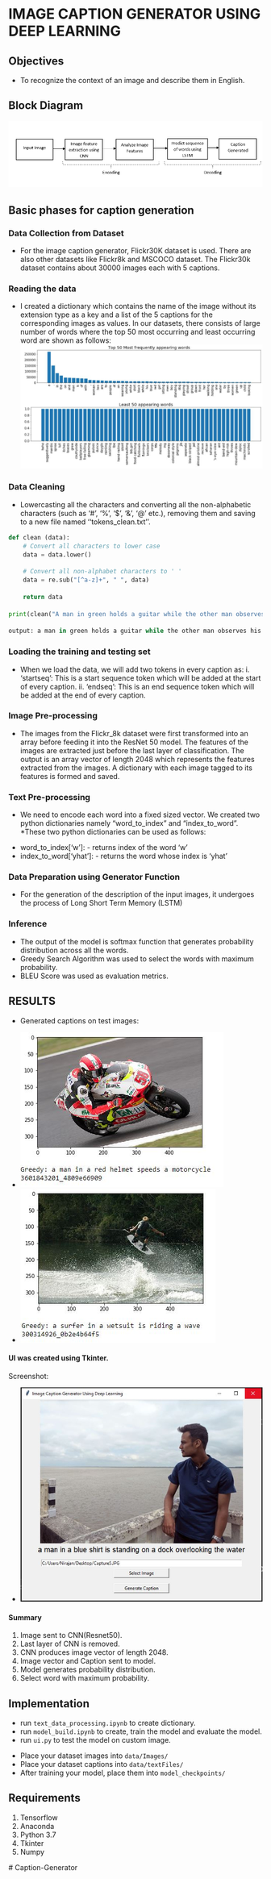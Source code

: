 # IMAGE CAPTION GENERATOR USING DEEP LEARNING

## Objectives
* To recognize the context of an image and describe them in English.

## Block Diagram
![](images/systemdiagram.PNG)

## Basic phases for caption generation

### Data Collection from Dataset
* For the image caption generator, Flickr30K dataset is used. There are also other datasets like Flickr8k and MSCOCO dataset. The Flickr30k dataset contains about 30000 images each with 5 captions.

### Reading the data
* I created a dictionary which contains the name of the image without its extension type as a key and a list of the 5 captions for the corresponding images as values. In our datasets, there consists of large number of words where the top 50 most occurring and least occurring word are shown as follows:
![](images/words.JPG)

### Data Cleaning
* Lowercasting all the characters and converting all the non-alphabetic characters (such as ‘#’, ‘%’, ‘$’, ‘&’, ‘@’ etc.), removing them and saving to a new file named ‘‘tokens_clean.txt’’. 
```python
def clean (data):
    # Convert all characters to lower case
    data = data.lower()

    # Convert all non-alphabet characters to ' '
    data = re.sub("[^a-z]+", " ", data)

    return data
	
print(clean("A man in green holds a guitar while the other man observes his shirt ."))

output: a man in green holds a guitar while the other man observes his shirt
```

### Loading the training and testing set
* When we load the data, we will add two tokens in every caption as:
i. ‘startseq’: This is a start sequence token which will be added at the start of every
caption.
ii. ‘endseq’: This is an end sequence token which will be added at the end of every
caption.

### Image Pre-processing
* The images from the Flickr_8k dataset were first transformed into an array before feeding it into the ResNet 50 model. The features of the images are extracted just before the last layer of classification. The output is an array vector of length 2048 which represents the features extracted from the images. A dictionary with each image tagged to its features is formed and saved. 

### Text Pre-processing
* We need to encode each word into a fixed sized vector. We created two python dictionaries namely “word_to_index” and “index_to_word”.
*These two python dictionaries can be used as follows:
- word_to_index[‘w’]: - returns index of the word ‘w’
- index_to_word[‘yhat’]: - returns the word whose index is ‘yhat’

### Data Preparation using Generator Function
* For the generation of the description of the input images, it undergoes the process of Long Short Term Memory (LSTM)

### Inference
* The output of the model is softmax function that generates probability distribution across all the words.
* Greedy Search Algorithm was used to select the words with maximum probability.
* BLEU Score was used as evaluation metrics.

## RESULTS
* Generated captions on test images:
- ![](images/caption3.JPG)
- ![](images/caption4.JPG)

#### UI was created using Tkinter.
Screenshot:
- ![](images/ui.JPG)

#### Summary
1. Image sent to CNN(Resnet50).
2. Last layer of CNN is removed.
3. CNN produces image vector of length 2048.
4. Image vector and Caption sent to model.
5. Model generates probability distribution.
6. Select word with maximum probability.

## Implementation
- run ```text_data_processing.ipynb``` to create dictionary.
- run ```model_build.ipynb``` to create, train the model and evaluate the model.
- run ```ui.py``` to test the model on custom image.

* Place your dataset images into ```data/Images/```
* Place your dataset captions into ```data/textFiles/```
* After training your model, place them into ```model_checkpoints/```

## Requirements
1. Tensorflow
2. Anaconda
3. Python 3.7
4. Tkinter
5. Numpy

#   C a p t i o n - G e n e r a t o r 
 
 
